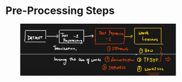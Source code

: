 # Pre-Processing Steps

<figure><img src="../.gitbook/assets/image (3) (1) (1) (1).png" alt=""><figcaption></figcaption></figure>
